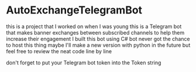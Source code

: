 # AutoExchangeTelegramBot
this is a project that I worked on when I was young this is a Telegram bot that makes banner exchanges between subscribed channels to help them increase their engagement I built this bot using C# bot never got the chance to host this thing maybe I'll make a new version with python in the future but feel free to review the neat code line by line

don't forget to put your Telegram bot token into the Token string 
